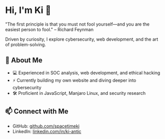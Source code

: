 # Hi, I'm Ki 👋  

"The first principle is that you must not fool yourself—and you are the easiest person to fool." – Richard Feynman  

Driven by curiosity, I explore cybersecurity, web development, and the art of problem-solving.

## 🔹 About Me  
- 💻 Experienced in SOC analysis, web development, and ethical hacking  
- ⚡ Currently building my own website and diving deeper into cybersecurity  
- 🛠️ Proficient in JavaScript, Manjaro Linux, and security research  

## 📫 Connect with Me  
- GitHub: [github.com/spacetimeki](https://github.com/spacetimeki)  
- LinkedIn: [linkedin.com/in/ki-antic](https://linkedin.com/in/ki-antic)  
